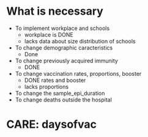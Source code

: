 # What is necessary

- To implement workplace and schools 
  - workplace is DONE
  - lacks data about size distribution of schools
- To change demographic caracteristics
  - Done
- To change previously acquired immunity
  - DONE
- To change vaccination rates, proportions, booster
  - DONE rates and booster
  - lacks proportions
- To change the sample_epi_duration
- To change deaths outside the hospital

# **CARE: daysofvac**